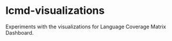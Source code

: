 lcmd-visualizations
===================

Experiments with the visualizations for Language Coverage Matrix Dashboard.
